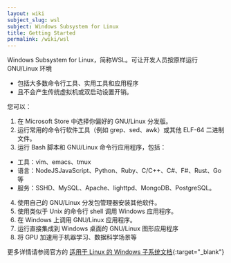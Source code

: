 ```yaml
---
layout: wiki 
subject_slug: wsl
subject: Windows Subsystem for Linux
title: Getting Started
permalink: /wiki/wsl
---
```


Windows Subsystem for Linux，简称WSL。可让开发人员按原样运行 GNU/Linux 环境

- 包括大多数命令行工具、实用工具和应用程序
- 且不会产生传统虚拟机或双启动设置开销。

您可以：

1. 在 Microsoft Store 中选择你偏好的 GNU/Linux 分发版。
2. 运行常用的命令行软件工具（例如 grep、sed、awk）或其他 ELF-64 二进制文件。
3. 运行 Bash 脚本和 GNU/Linux 命令行应用程序，包括：
- 工具：vim、emacs、tmux
- 语言：NodeJSJavaScript、Python、Ruby、C/C++、C#、F#、Rust、Go 等
- 服务：SSHD、MySQL、Apache、lighttpd、MongoDB、PostgreSQL。
4. 使用自己的 GNU/Linux 分发包管理器安装其他软件。
5. 使用类似于 Unix 的命令行 shell 调用 Windows 应用程序。
6. 在 Windows 上调用 GNU/Linux 应用程序。
7. 运行直接集成到 Windows 桌面的 GNU/Linux 图形应用程序
8. 将 GPU 加速用于机器学习、数据科学场景等

更多详情请参阅官方的 [适用于 Linux 的 Windows 子系统文档](https://learn.microsoft.com/zh-cn/windows/wsl/){:target="_blank"}
